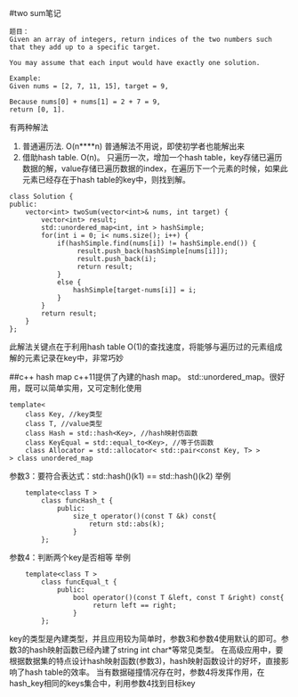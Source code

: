 #two sum笔记
``````
题目：
Given an array of integers, return indices of the two numbers such that they add up to a specific target.

You may assume that each input would have exactly one solution.

Example:
Given nums = [2, 7, 11, 15], target = 9,

Because nums[0] + nums[1] = 2 + 7 = 9,
return [0, 1].
``````

有两种解法
1. 普通遍历法. O(n****n)
普通解法不用说，即使初学者也能解出来
2. 借助hash table. O(n)。
只遍历一次，增加一个hash table，key存储已遍历数据的解，value存储已遍历数据的index，在遍历下一个元素的时候，如果此元素已经存在于hash table的key中，则找到解。
```
class Solution {
public:
    vector<int> twoSum(vector<int>& nums, int target) {
        vector<int> result;
        std::unordered_map<int, int > hashSimple;
        for(int i = 0; i< nums.size(); i++) {
            if(hashSimple.find(nums[i]) != hashSimple.end()) {
                 result.push_back(hashSimple[nums[i]]);
                 result.push_back(i);
                 return result;
            }
            else {
                hashSimple[target-nums[i]] = i;
            }
        }
        return result;
    }
};
```
此解法关键点在于利用hash table O(1)的查找速度，将能够与遍历过的元素组成解的元素记录在key中，非常巧妙

##c++ hash map
c++11提供了內建的hash map。 std::unordered_map。很好用，既可以简单实用，又可定制化使用
```
template<
    class Key, //key类型
    class T, //value类型
    class Hash = std::hash<Key>, //hash映射仿函数 
    class KeyEqual = std::equal_to<Key>, //等于仿函数
    class Allocator = std::allocator< std::pair<const Key, T> >
> class unordered_map 
```
参数3：要符合表达式：std::hash<Key>()(k1) == std::hash<Key>()(k2)
举例
```
    template<class T >
        class funcHash_t {
            public:
                size_t operator()(const T &k) const{
                    return std::abs(k);
                }
        };
```
参数4：判断两个key是否相等
举例
```
    template<class T >
        class funcEqual_t {
            public:
                bool operator()(const T &left, const T &right) const{
                     return left == right;
                }
        };
```
key的类型是內建类型，并且应用较为简单时，参数3和参数4使用默认的即可。参数3的hash映射函数已经內建了string int char*等常见类型。
在高级应用中，要根据数据集的特点设计hash映射函数(参数3)，hash映射函数设计的好坏，直接影响了hash table的效率。
当有数据碰撞情况存在时，参数4将发挥作用，在hash_key相同的keys集合中，利用参数4找到目标key


